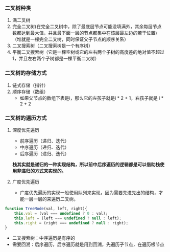 ### 二叉树种类
1. 满二叉树
2. 完全二叉树(在完全二叉树中，除了最底层节点可能没填满外，其余每层节点数都达到最大值，并且最下面一层的节点都集中在该层最左边的若干位置)（堆就是一棵完全二叉树，同时保证父子节点的顺序关系）
3. 二叉搜索树（二叉搜索树是一个有序树）
4. 平衡二叉搜索树（它是一棵空树或它的左右两个子树的高度差的绝对值不超过1，并且左右两个子树都是一棵平衡二叉树）

### 二叉树的存储方式
1. 链式存储（指针）
2. 顺序存储（数组）
    - 如果父节点的数组下表是i，那么它的左孩子就是i * 2 + 1，右孩子就是 i * 2 + 2

### 二叉树的遍历方式
1. 深度优先遍历
    - 前序遍历（递归、迭代）
    - 中序遍历（递归、迭代）
    - 后序遍历（递归、迭代）

    **栈其实就是递归的一种实现结构，所以前中后序遍历的逻辑都是可以借助栈使用非递归的方式来实现的。**

2. 广度优先遍历
    - 广度优先遍历的实现一般使用队列来实现，因为需要先进先出的结构，才能一层一层的来遍历二叉树。

```javascript
function TreeNode(val, left, right){
    this.val = (val === undefined ? 0 : val);
    this.left = (left === undefined ? null : left);
    this.right = (right === undefined ? null : right);
}
```

- 二叉搜索树：中序遍历是有序的
- 需要回溯：后序遍历，后序遍历就是用到回溯，先遍历子节点，在遍历根节点
